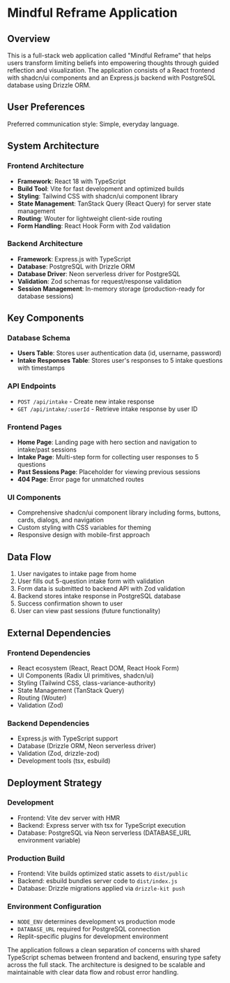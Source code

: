 # Mindful Reframe Application

## Overview

This is a full-stack web application called "Mindful Reframe" that helps users transform limiting beliefs into empowering thoughts through guided reflection and visualization. The application consists of a React frontend with shadcn/ui components and an Express.js backend with PostgreSQL database using Drizzle ORM.

## User Preferences

Preferred communication style: Simple, everyday language.

## System Architecture

### Frontend Architecture
- **Framework**: React 18 with TypeScript
- **Build Tool**: Vite for fast development and optimized builds
- **Styling**: Tailwind CSS with shadcn/ui component library
- **State Management**: TanStack Query (React Query) for server state management
- **Routing**: Wouter for lightweight client-side routing
- **Form Handling**: React Hook Form with Zod validation

### Backend Architecture
- **Framework**: Express.js with TypeScript
- **Database**: PostgreSQL with Drizzle ORM
- **Database Driver**: Neon serverless driver for PostgreSQL
- **Validation**: Zod schemas for request/response validation
- **Session Management**: In-memory storage (production-ready for database sessions)

## Key Components

### Database Schema
- **Users Table**: Stores user authentication data (id, username, password)
- **Intake Responses Table**: Stores user's responses to 5 intake questions with timestamps

### API Endpoints
- `POST /api/intake` - Create new intake response
- `GET /api/intake/:userId` - Retrieve intake response by user ID

### Frontend Pages
- **Home Page**: Landing page with hero section and navigation to intake/past sessions
- **Intake Page**: Multi-step form for collecting user responses to 5 questions
- **Past Sessions Page**: Placeholder for viewing previous sessions
- **404 Page**: Error page for unmatched routes

### UI Components
- Comprehensive shadcn/ui component library including forms, buttons, cards, dialogs, and navigation
- Custom styling with CSS variables for theming
- Responsive design with mobile-first approach

## Data Flow

1. User navigates to intake page from home
2. User fills out 5-question intake form with validation
3. Form data is submitted to backend API with Zod validation
4. Backend stores intake response in PostgreSQL database
5. Success confirmation shown to user
6. User can view past sessions (future functionality)

## External Dependencies

### Frontend Dependencies
- React ecosystem (React, React DOM, React Hook Form)
- UI Components (Radix UI primitives, shadcn/ui)
- Styling (Tailwind CSS, class-variance-authority)
- State Management (TanStack Query)
- Routing (Wouter)
- Validation (Zod)

### Backend Dependencies
- Express.js with TypeScript support
- Database (Drizzle ORM, Neon serverless driver)
- Validation (Zod, drizzle-zod)
- Development tools (tsx, esbuild)

## Deployment Strategy

### Development
- Frontend: Vite dev server with HMR
- Backend: Express server with tsx for TypeScript execution
- Database: PostgreSQL via Neon serverless (DATABASE_URL environment variable)

### Production Build
- Frontend: Vite builds optimized static assets to `dist/public`
- Backend: esbuild bundles server code to `dist/index.js`
- Database: Drizzle migrations applied via `drizzle-kit push`

### Environment Configuration
- `NODE_ENV` determines development vs production mode
- `DATABASE_URL` required for PostgreSQL connection
- Replit-specific plugins for development environment

The application follows a clean separation of concerns with shared TypeScript schemas between frontend and backend, ensuring type safety across the full stack. The architecture is designed to be scalable and maintainable with clear data flow and robust error handling.